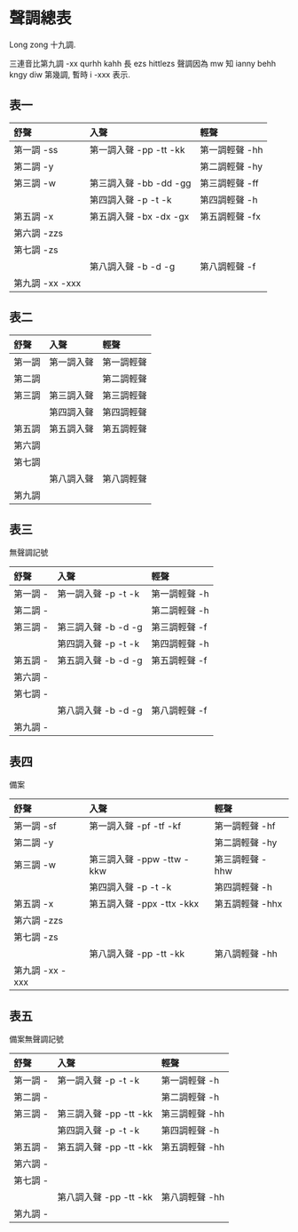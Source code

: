 # 聲調總表

Long zong 十九調.

三連音比第九調 -xx qurhh kahh 長 ezs hittlezs 聲調因為 mw 知 ianny behh kngy diw 第幾調, 暫時 i -xxx 表示.

## 表一

| 舒聲 | 入聲 | 輕聲 |
| :--- | :--- | :--- |
| 第一調 -ss | 第一調入聲 -pp -tt -kk | 第一調輕聲 -hh |
| 第二調 -y | | 第二調輕聲 -hy |
| 第三調 -w | 第三調入聲 -bb -dd -gg | 第三調輕聲 -ff |
| | 第四調入聲 -p -t -k | 第四調輕聲 -h |
| 第五調 -x | 第五調入聲 -bx -dx -gx | 第五調輕聲 -fx |
| 第六調 -zzs |||
| 第七調 -zs |||
| | 第八調入聲 -b -d -g | 第八調輕聲 -f |
| 第九調 -xx -xxx |||

## 表二

| 舒聲 | 入聲 | 輕聲 |
| :--- | :--- | :--- |
| 第一調 | 第一調入聲 | 第一調輕聲 |
| 第二調 | | 第二調輕聲 |
| 第三調 | 第三調入聲 | 第三調輕聲 |
| | 第四調入聲 | 第四調輕聲 |
| 第五調 | 第五調入聲 | 第五調輕聲 |
| 第六調 |||
| 第七調 |||
| | 第八調入聲 | 第八調輕聲 |
| 第九調 |||

## 表三

無聲調記號

| 舒聲 | 入聲 | 輕聲 |
| :--- | :--- | :--- |
| 第一調 - | 第一調入聲 -p -t -k | 第一調輕聲 -h |
| 第二調 - | | 第二調輕聲 -h |
| 第三調 - | 第三調入聲 -b -d -g | 第三調輕聲 -f |
| | 第四調入聲 -p -t -k | 第四調輕聲 -h |
| 第五調 - | 第五調入聲 -b -d -g | 第五調輕聲 -f |
| 第六調 - |||
| 第七調 - |||
| | 第八調入聲 -b -d -g | 第八調輕聲 -f |
| 第九調 - |||

## 表四

備案

| 舒聲 | 入聲 | 輕聲 |
| :--- | :--- | :--- |
| 第一調 -sf | 第一調入聲 -pf -tf -kf | 第一調輕聲 -hf |
| 第二調 -y | | 第二調輕聲 -hy |
| 第三調 -w | 第三調入聲 -ppw -ttw -kkw | 第三調輕聲 -hhw |
| | 第四調入聲 -p -t -k | 第四調輕聲 -h |
| 第五調 -x | 第五調入聲 -ppx -ttx -kkx | 第五調輕聲 -hhx |
| 第六調 -zzs |||
| 第七調 -zs |||
| | 第八調入聲 -pp -tt -kk | 第八調輕聲 -hh |
| 第九調 -xx -xxx |||

## 表五

備案無聲調記號

| 舒聲 | 入聲 | 輕聲 |
| :--- | :--- | :--- |
| 第一調 - | 第一調入聲 -p -t -k | 第一調輕聲 -h |
| 第二調 - | | 第二調輕聲 -h |
| 第三調 - | 第三調入聲 -pp -tt -kk | 第三調輕聲 -hh |
| | 第四調入聲 -p -t -k | 第四調輕聲 -h |
| 第五調 - | 第五調入聲 -pp -tt -kk | 第五調輕聲 -hh |
| 第六調 - |||
| 第七調 - |||
| | 第八調入聲 -pp -tt -kk | 第八調輕聲 -hh |
| 第九調 - |||
